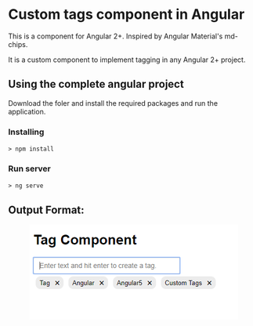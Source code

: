 # Custom tags component in Angular
This is a component for Angular 2+. Inspired by Angular Material's md-chips.

It is a custom component to implement tagging in any Angular 2+ project.

## Using the complete angular project

Download the foler and install the required packages and run the application.


### Installing

```
> npm install
```

### Run server

```
> ng serve
``` 

## Output Format: 

&nbsp;&nbsp;&nbsp;&nbsp;&nbsp;&nbsp;&nbsp;&nbsp;&nbsp;&nbsp;&nbsp;<img src="/src/tag.png">
